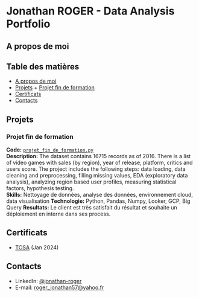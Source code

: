 # Jonathan ROGER -  Data Analysis Portfolio

## A propos de moi 

## Table des matières
- [A propos de moi](#a-propos-de-moi)
- [Projets](#projets)
        + [Projet fin de formation](#projet-fin-de-formation)
- [Certificats](#certificats)
- [Contacts](#contacts)

## Projets

### Projet fin de formation
**Code:** [`projet_fin_de_formation.py`](https://github.com/polope57/projet-fin-de-formation/blob/main/projet_fin_de_formation.py)    
**Description:** The dataset contains 16715 records as of 2016. There is a list of video games with sales (by region), year of release, platform, critics and users score. The project includes the following steps: data loading, data cleaning and preprocessing, filling missing values, EDA (exploratory data analysis), analyzing region based user profiles, measuring statistical factors, hypothesis testing.  
**Skills:** Nettoyage de données, analyse des données, environnement cloud, data visualisation
**Technologie:** Python, Pandas, Numpy, Looker, GCP, Big Query 
**Resultats:** Le client est très satisfait du résultat et souhaite un déploiement en interne dans ses process. 

## Certificats
- [TOSA](https://drive.google.com/drive/folders/1Ay82cnNy8f_O1H5uE0Atw115LeOmJN32?hl=fr) (Jan 2024)

## Contacts
- LinkedIn: [@jonathan-roger](https://www.linkedin.com/in/jonathan-roger-43400aab/)
- E-mail: roger_jonathan57@yahoo.fr

